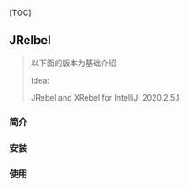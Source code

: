 [TOC]



## JRelbel

> 以下面的版本为基础介绍
>
> Idea:
>
> JRebel and XRebel for IntelliJ: 2020.2.5.1

### 简介



### 安装



### 使用



